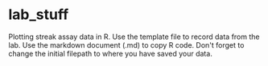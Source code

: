 # lab_stuff
Plotting streak assay data in R.
Use the template file to record data from the lab. Use the markdown document (.md) to copy R code. Don't forget to change the initial filepath to where you have saved your data. 
